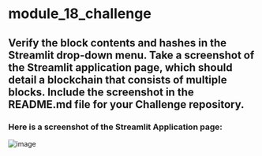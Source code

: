 # module_18_challenge

## Verify the block contents and hashes in the Streamlit drop-down menu. Take a screenshot of the Streamlit application page, which should detail a blockchain that consists of multiple blocks. Include the screenshot in the README.md file for your Challenge repository.

### Here is a screenshot of the Streamlit Application page:
![image](https://github.com/ObyNtech/module_18_challenge/assets/132803426/d88d4faa-3021-4cc0-8dc8-38cb20ae3931)


